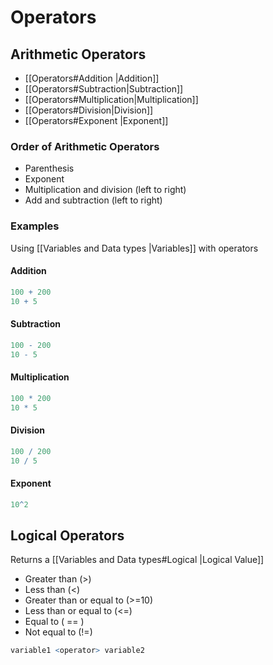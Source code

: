 # Operators 
## Arithmetic Operators 
- [[Operators#Addition |Addition]] 
- [[Operators#Subtraction|Subtraction]]
- [[Operators#Multiplication|Multiplication]]
- [[Operators#Division|Division]] 
- [[Operators#Exponent |Exponent]]

### Order of Arithmetic Operators 
- Parenthesis 
- Exponent 
- Multiplication and division (left to right) 
- Add and subtraction (left to right)

### Examples
Using [[Variables and Data types |Variables]] with operators

#### Addition
```R
100 + 200
10 + 5
```

#### Subtraction
```R 
100 - 200
10 - 5
```

#### Multiplication 
```R
100 * 200
10 * 5
```

#### Division
```R
100 / 200
10 / 5
```

#### Exponent
```R
10^2
```

## Logical Operators
Returns a [[Variables and Data types#Logical |Logical Value]]

- Greater than (>) 
- Less than (<)
- Greater than or equal to (>=10)
- Less than or equal to (<=)
- Equal to ( == ) 
- Not equal to (!=)

```R
variable1 <operator> variable2
```

